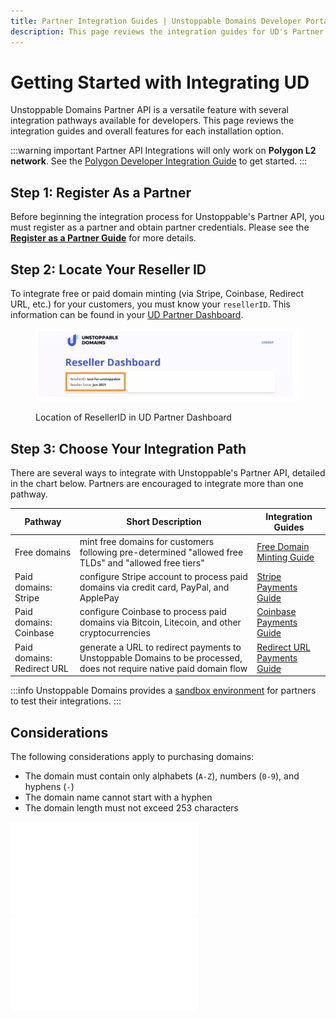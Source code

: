 ```yaml
---
title: Partner Integration Guides | Unstoppable Domains Developer Portal
description: This page reviews the integration guides for UD's Partner API feature. This feature works for Polygon domains.
---
```


# Getting Started with Integrating UD

Unstoppable Domains Partner API is a versatile feature with several integration pathways available for developers. This page reviews the integration guides and overall features for each installation option.

:::warning important
Partner API Integrations will only work on **Polygon L2 network**. See the [Polygon Developer Integration Guide](/polygon/polygon-migration-guide.md) to get started.
:::

## Step 1: Register As a Partner

Before beginning the integration process for Unstoppable's Partner API, you must register as a partner and obtain partner credentials. Please see the **[Register as a Partner Guide](index.md)** for more details.

## Step 2: Locate Your Reseller ID

To integrate free or paid domain minting (via Stripe, Coinbase, Redirect URL, etc.) for your customers, you must know your `resellerID`. This information can be found in your [UD Partner Dashboard](https://unstoppabledomains.com/resellers).

<figure>

![Location of ResellerID in UD Partner Dashboard](/images/reseller-id.png '#width=80%;')

<figcaption>Location of ResellerID in UD Partner Dashboard</figcaption>
</figure>

## Step 3: Choose Your Integration Path

There are several ways to integrate with Unstoppable's Partner API, detailed in the chart below. Partners are encouraged to integrate more than one pathway.

| Pathway                    | Short Description                                                                                                    | Integration Guides                                            |
| -------------------------- | -------------------------------------------------------------------------------------------------------------------- | ------------------------------------------------------------- |
| Free domains               | mint free domains for customers following pre-determined "allowed free TLDs" and "allowed free tiers"               | [Free Domain Minting Guide](partner-integration-guides/mint-free-domains.md)       |
| Paid domains: Stripe       | configure Stripe account to process paid domains via credit card, PayPal, and ApplePay                               | [Stripe Payments Guide](partner-integration-guides/stripe-payments.md)             |
| Paid domains: Coinbase     | configure Coinbase to process paid domains via Bitcoin, Litecoin, and other cryptocurrencies                         | [Coinbase Payments Guide](partner-integration-guides/coinbase-payments.md)         |
| Paid domains: Redirect URL | generate a URL to redirect payments to Unstoppable Domains to be processed, does not require native paid domain flow | [Redirect URL Payments Guide](partner-integration-guides/redirect-url-payments.md) |

:::info
Unstoppable Domains provides a [sandbox environment](access-ud-sandbox.md) for partners to test their integrations.
:::

## Considerations

The following considerations apply to purchasing domains:

* The domain must contain only alphabets (`A-Z`), numbers (`0-9`), and hyphens (`-`)
* The domain name cannot start with a hyphen
* The domain length must not exceed 253 characters

<embed src="/snippets/_discord.md" />

<embed src="/snippets/_partner-survey-embed.md" />
